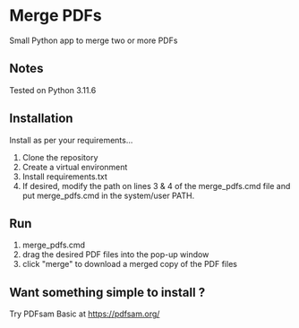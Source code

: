# Merge PDFs

Small Python app to merge two or more PDFs

## Notes

Tested on Python 3.11.6

## Installation

Install as per your requirements...

1) Clone the repository
2) Create a virtual environment
3) Install requirements.txt
4) If desired, modify the path on lines 3 & 4 of the merge_pdfs.cmd file and put merge_pdfs.cmd in the system/user PATH.

## Run

1) merge_pdfs.cmd
2) drag the desired PDF files into the pop-up window
3) click "merge" to download a merged copy of the PDF files

## Want something simple to install ?

Try PDFsam Basic at https://pdfsam.org/